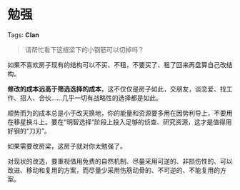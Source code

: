 # 勉强

Tags: **Clan**

> 请帮忙看下这根梁下的小钢筋可以切掉吗？



如果不喜欢房子现有的结构可以不买、不租，不要买了、租了回来再盘算自己改结构。

**修改的成本远高于筛选选择的成本**，这不仅仅是房子如此，交朋友，谈恋爱、找工作、招人、合伙……几乎一切有战略性的选择都是如此。

顺势而为的成本总是小于改天换地，你的能量和资源要多用在因势利导上，不要用在移星换斗上。要在“明智选择”阶段上投入足够的侦查、研究资源，这才是值得用好钢的“刀刃”。

如果需要改房梁，这房子就对你太勉强了。

对现状的改造，要重视借用免费的自然机制、尽量采用可逆的、非损伤性的、可以改进、移动和复用的方案，而尽量少采用伤筋动骨的、不可逆的、不能复用的方案。



